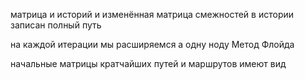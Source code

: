 матрица и историй и изменённая матрица смежностей
в истории записан полный путь

на каждой итерации мы расширяемся а одну ноду
Метод Флойда

начальные матрицы кратчайших путей и маршрутов имеют вид